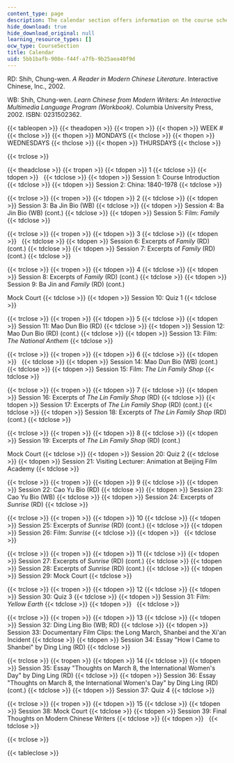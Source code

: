 ```yaml
---
content_type: page
description: The calendar section offers information on the course schedule.
hide_download: true
hide_download_original: null
learning_resource_types: []
ocw_type: CourseSection
title: Calendar
uid: 5bb1bafb-908e-f44f-a7fb-9b25aea40f9d
---
```


RD: Shih, Chung-wen. _A Reader in Modern Chinese Literature_. Interactive Chinese, Inc., 2002.

WB: Shih, Chung-wen. _Learn Chinese from Modern Writers: An Interactive Multimedia Language Program (Workbook)_. Columbia University Press, 2002. ISBN: 0231502362.

{{< tableopen >}}
{{< theadopen >}}
{{< tropen >}}
{{< thopen >}}
WEEK #
{{< thclose >}}
{{< thopen >}}
MONDAYS
{{< thclose >}}
{{< thopen >}}
WEDNESDAYS
{{< thclose >}}
{{< thopen >}}
THURSDAYS
{{< thclose >}}

{{< trclose >}}

{{< theadclose >}}
{{< tropen >}}
{{< tdopen >}}
1
{{< tdclose >}}
{{< tdopen >}}
 
{{< tdclose >}}
{{< tdopen >}}
Session 1: Course Introduction
{{< tdclose >}}
{{< tdopen >}}
Session 2: China: 1840-1978
{{< tdclose >}}

{{< trclose >}}
{{< tropen >}}
{{< tdopen >}}
2
{{< tdclose >}}
{{< tdopen >}}
Session 3: Ba Jin Bio (WB)
{{< tdclose >}}
{{< tdopen >}}
Session 4: Ba Jin Bio (WB) (cont.)
{{< tdclose >}}
{{< tdopen >}}
Session 5: Film: _Family_
{{< tdclose >}}

{{< trclose >}}
{{< tropen >}}
{{< tdopen >}}
3
{{< tdclose >}}
{{< tdopen >}}
 
{{< tdclose >}}
{{< tdopen >}}
Session 6: Excerpts of _Family_ (RD) (cont.)
{{< tdclose >}}
{{< tdopen >}}
Session 7: Excerpts of _Family_ (RD) (cont.)
{{< tdclose >}}

{{< trclose >}}
{{< tropen >}}
{{< tdopen >}}
4
{{< tdclose >}}
{{< tdopen >}}
Session 8: Excerpts of _Family_ (RD) (cont.)
{{< tdclose >}}
{{< tdopen >}}
Session 9: Ba Jin and _Family_ (RD) (cont.)  
  
Mock Court
{{< tdclose >}}
{{< tdopen >}}
Session 10: Quiz 1
{{< tdclose >}}

{{< trclose >}}
{{< tropen >}}
{{< tdopen >}}
5
{{< tdclose >}}
{{< tdopen >}}
Session 11: Mao Dun Bio (RD)
{{< tdclose >}}
{{< tdopen >}}
Session 12: Mao Dun Bio (RD) (cont.)
{{< tdclose >}}
{{< tdopen >}}
Session 13: Film: _The National Anthem_
{{< tdclose >}}

{{< trclose >}}
{{< tropen >}}
{{< tdopen >}}
6
{{< tdclose >}}
{{< tdopen >}}
 
{{< tdclose >}}
{{< tdopen >}}
Session 14: Mao Dun Bio (WB) (cont.)
{{< tdclose >}}
{{< tdopen >}}
Session 15: Film: _The Lin Family Shop_
{{< tdclose >}}

{{< trclose >}}
{{< tropen >}}
{{< tdopen >}}
7
{{< tdclose >}}
{{< tdopen >}}
Session 16: Excerpts of _The Lin Family Shop_ (RD)
{{< tdclose >}}
{{< tdopen >}}
Session 17: Excerpts of _The Lin Family Shop_ (RD) (cont.)
{{< tdclose >}}
{{< tdopen >}}
Session 18: Excerpts of _The Lin Family Shop_ (RD) (cont.)
{{< tdclose >}}

{{< trclose >}}
{{< tropen >}}
{{< tdopen >}}
8
{{< tdclose >}}
{{< tdopen >}}
Session 19: Excerpts of _The Lin Family Shop_ (RD) (cont.)  
  
Mock Court
{{< tdclose >}}
{{< tdopen >}}
Session 20: Quiz 2
{{< tdclose >}}
{{< tdopen >}}
Session 21: Visiting Lecturer: Animation at Beijing Film Academy
{{< tdclose >}}

{{< trclose >}}
{{< tropen >}}
{{< tdopen >}}
9
{{< tdclose >}}
{{< tdopen >}}
Session 22: Cao Yu Bio (RD)
{{< tdclose >}}
{{< tdopen >}}
Session 23: Cao Yu Bio (WB)
{{< tdclose >}}
{{< tdopen >}}
Session 24: Excerpts of _Sunrise_ (RD)
{{< tdclose >}}

{{< trclose >}}
{{< tropen >}}
{{< tdopen >}}
10
{{< tdclose >}}
{{< tdopen >}}
Session 25: Excerpts of _Sunrise_ (RD) (cont.)
{{< tdclose >}}
{{< tdopen >}}
Session 26: Film: _Sunrise_
{{< tdclose >}}
{{< tdopen >}}
 
{{< tdclose >}}

{{< trclose >}}
{{< tropen >}}
{{< tdopen >}}
11
{{< tdclose >}}
{{< tdopen >}}
Session 27: Excerpts of _Sunrise_ (RD) (cont.)
{{< tdclose >}}
{{< tdopen >}}
Session 28: Excerpts of _Sunrise_ (RD) (cont.)
{{< tdclose >}}
{{< tdopen >}}
Session 29: Mock Court
{{< tdclose >}}

{{< trclose >}}
{{< tropen >}}
{{< tdopen >}}
12
{{< tdclose >}}
{{< tdopen >}}
Session 30: Quiz 3
{{< tdclose >}}
{{< tdopen >}}
Session 31: Film: _Yellow Earth_
{{< tdclose >}}
{{< tdopen >}}
 
{{< tdclose >}}

{{< trclose >}}
{{< tropen >}}
{{< tdopen >}}
13
{{< tdclose >}}
{{< tdopen >}}
Session 32: Ding Ling Bio (WB; RD)
{{< tdclose >}}
{{< tdopen >}}
Session 33: Documentary Film Clips: the Long March, Shanbei and the Xi'an Incident
{{< tdclose >}}
{{< tdopen >}}
Session 34: Essay "How I Came to Shanbei" by Ding Ling (RD)
{{< tdclose >}}

{{< trclose >}}
{{< tropen >}}
{{< tdopen >}}
14
{{< tdclose >}}
{{< tdopen >}}
Session 35: Essay "Thoughts on March 8, the International Women's Day" by Ding Ling (RD)
{{< tdclose >}}
{{< tdopen >}}
Session 36: Essay "Thoughts on March 8, the International Women's Day" by Ding Ling (RD) (cont.)
{{< tdclose >}}
{{< tdopen >}}
Session 37: Quiz 4
{{< tdclose >}}

{{< trclose >}}
{{< tropen >}}
{{< tdopen >}}
15
{{< tdclose >}}
{{< tdopen >}}
Session 38: Mock Court
{{< tdclose >}}
{{< tdopen >}}
Session 39: Final Thoughts on Modern Chinese Writers
{{< tdclose >}}
{{< tdopen >}}
 
{{< tdclose >}}

{{< trclose >}}

{{< tableclose >}}